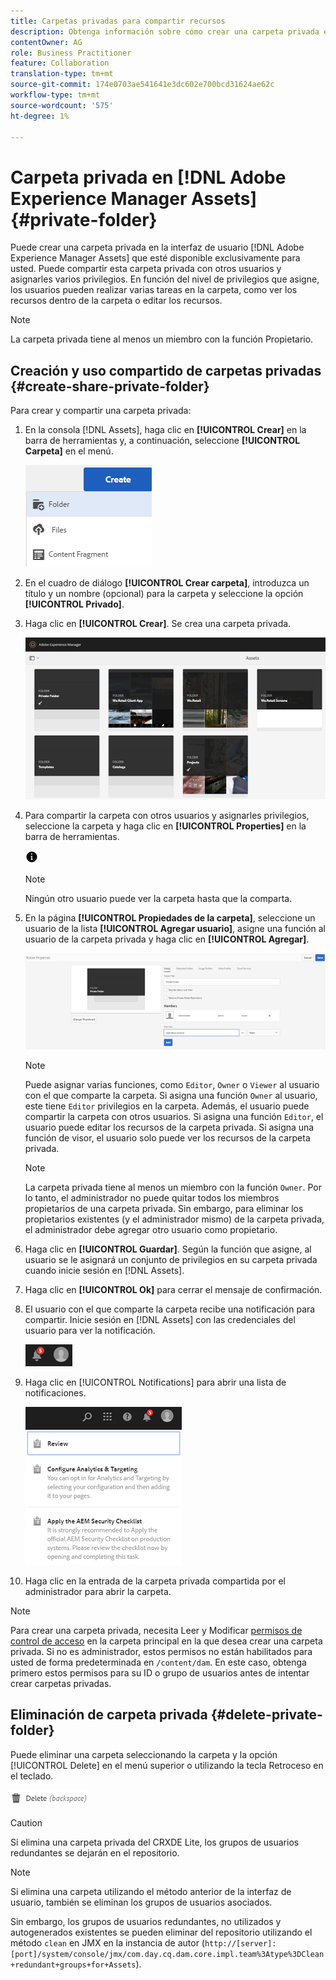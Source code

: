 ```yaml
---
title: Carpetas privadas para compartir recursos
description: Obtenga información sobre cómo crear una carpeta privada en  [!DNL Adobe Experience Manager Assets] y compartirla con otros usuarios y asignarles varios privilegios.
contentOwner: AG
role: Business Practitioner
feature: Collaboration
translation-type: tm+mt
source-git-commit: 174e0703ae541641e3dc602e700bcd31624ae62c
workflow-type: tm+mt
source-wordcount: '575'
ht-degree: 1%

---
```



# Carpeta privada en [!DNL Adobe Experience Manager Assets] {#private-folder}

Puede crear una carpeta privada en la interfaz de usuario [!DNL Adobe Experience Manager Assets] que esté disponible exclusivamente para usted. Puede compartir esta carpeta privada con otros usuarios y asignarles varios privilegios. En función del nivel de privilegios que asigne, los usuarios pueden realizar varias tareas en la carpeta, como ver los recursos dentro de la carpeta o editar los recursos.

>[!NOTE]
>
>La carpeta privada tiene al menos un miembro con la función Propietario.

## Creación y uso compartido de carpetas privadas {#create-share-private-folder}

Para crear y compartir una carpeta privada:

1. En la consola [!DNL Assets], haga clic en **[!UICONTROL Crear]** en la barra de herramientas y, a continuación, seleccione **[!UICONTROL Carpeta]** en el menú.

   ![Crear carpeta de recursos](assets/Create-folder.png)

1. En el cuadro de diálogo **[!UICONTROL Crear carpeta]**, introduzca un título y un nombre (opcional) para la carpeta y seleccione la opción **[!UICONTROL Privado]**.

1. Haga clic en **[!UICONTROL Crear]**. Se crea una carpeta privada.

   ![chlimage_1-413](assets/chlimage_1-413.png)

1. Para compartir la carpeta con otros usuarios y asignarles privilegios, seleccione la carpeta y haga clic en **[!UICONTROL Properties]** en la barra de herramientas.

   ![opción de información](assets/do-not-localize/info-circle-icon.png)

   >[!NOTE]
   >
   >Ningún otro usuario puede ver la carpeta hasta que la comparta.

1. En la página **[!UICONTROL Propiedades de la carpeta]**, seleccione un usuario de la lista **[!UICONTROL Agregar usuario]**, asigne una función al usuario de la carpeta privada y haga clic en **[!UICONTROL Agregar]**.

   ![chlimage_1-415](assets/chlimage_1-415.png)

   >[!NOTE]
   >
   >Puede asignar varias funciones, como `Editor`, `Owner` o `Viewer` al usuario con el que comparte la carpeta. Si asigna una función `Owner` al usuario, este tiene `Editor` privilegios en la carpeta. Además, el usuario puede compartir la carpeta con otros usuarios. Si asigna una función `Editor`, el usuario puede editar los recursos de la carpeta privada. Si asigna una función de visor, el usuario solo puede ver los recursos de la carpeta privada.

   >[!NOTE]
   >
   >La carpeta privada tiene al menos un miembro con la función `Owner`. Por lo tanto, el administrador no puede quitar todos los miembros propietarios de una carpeta privada. Sin embargo, para eliminar los propietarios existentes (y el administrador mismo) de la carpeta privada, el administrador debe agregar otro usuario como propietario.

1. Haga clic en **[!UICONTROL Guardar]**. Según la función que asigne, al usuario se le asignará un conjunto de privilegios en su carpeta privada cuando inicie sesión en [!DNL Assets].
1. Haga clic en **[!UICONTROL Ok]** para cerrar el mensaje de confirmación.
1. El usuario con el que comparte la carpeta recibe una notificación para compartir. Inicie sesión en [!DNL Assets] con las credenciales del usuario para ver la notificación.

   ![chlimage_1-416](assets/chlimage_1-416.png)

1. Haga clic en [!UICONTROL Notifications] para abrir una lista de notificaciones.

   ![Lista de notificaciones](assets/Assets-Notification.png)

1. Haga clic en la entrada de la carpeta privada compartida por el administrador para abrir la carpeta.

>[!NOTE]
>
>Para crear una carpeta privada, necesita Leer y Modificar [permisos de control de acceso](/help/sites-administering/security.md#permissions-in-aem) en la carpeta principal en la que desea crear una carpeta privada. Si no es administrador, estos permisos no están habilitados para usted de forma predeterminada en `/content/dam`. En este caso, obtenga primero estos permisos para su ID o grupo de usuarios antes de intentar crear carpetas privadas.

## Eliminación de carpeta privada {#delete-private-folder}

Puede eliminar una carpeta seleccionando la carpeta y la opción [!UICONTROL Delete] en el menú superior o utilizando la tecla Retroceso en el teclado.

![opción eliminar del menú superior](assets/delete-option.png)

>[!CAUTION]
>
>Si elimina una carpeta privada del CRXDE Lite, los grupos de usuarios redundantes se dejarán en el repositorio.

>[!NOTE]
>
>Si elimina una carpeta utilizando el método anterior de la interfaz de usuario, también se eliminan los grupos de usuarios asociados.
>
>Sin embargo, los grupos de usuarios redundantes, no utilizados y autogenerados existentes se pueden eliminar del repositorio utilizando el método `clean` en JMX en la instancia de autor (`http://[server]:[port]/system/console/jmx/com.day.cq.dam.core.impl.team%3Atype%3DClean+redundant+groups+for+Assets`).
